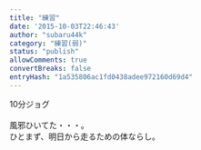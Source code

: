 ```yaml
---
title: "練習"
date: '2015-10-03T22:46:43'
author: "subaru44k"
category: "練習(弱)"
status: "publish"
allowComments: true
convertBreaks: false
entryHash: "1a535806ac1fd0438adee972160d69d4"
---
```

10分ジョグ<br>
<br>
風邪ひいてた・・・。<br>
ひとまず、明日から走るための体ならし。
